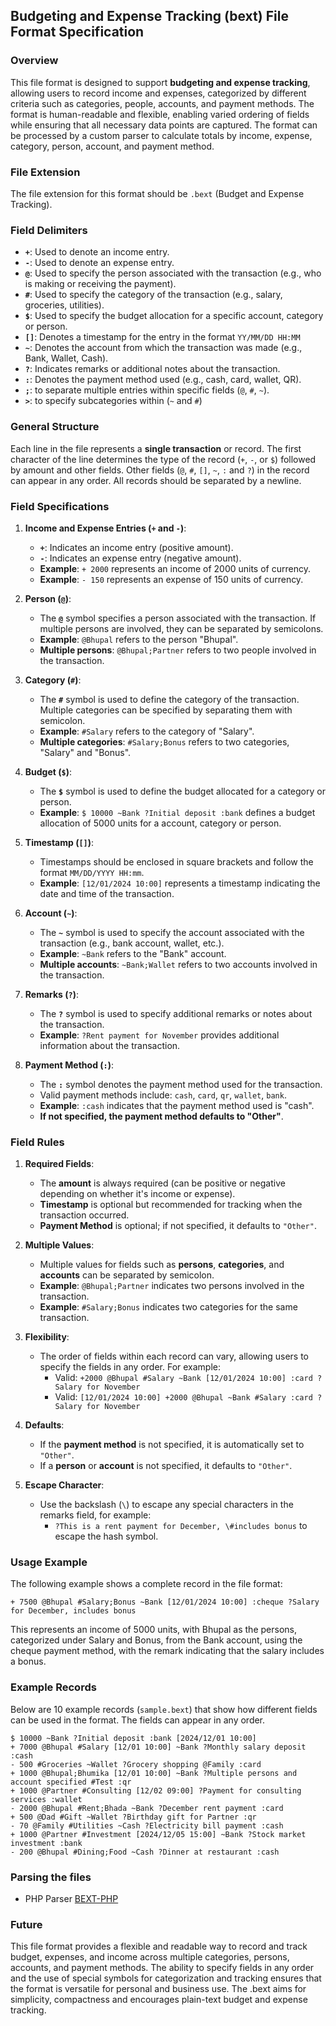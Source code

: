 ## **Budgeting and Expense Tracking (bext) File Format Specification**

### **Overview**

This file format is designed to support **budgeting and expense tracking**, allowing users to record income and expenses, categorized by different criteria such as categories, people, accounts, and payment methods. The format is human-readable and flexible, enabling varied ordering of fields while ensuring that all necessary data points are captured. The format can be processed by a custom parser to calculate totals by income, expense, category, person, account, and payment method.

### **File Extension**
The file extension for this format should be `.bext` (Budget and Expense Tracking).

### **Field Delimiters**
- **`+`**: Used to denote an income entry.
- **`-`**: Used to denote an expense entry.
- **`@`**: Used to specify the person associated with the transaction (e.g., who is making or receiving the payment).
- **`#`**: Used to specify the category of the transaction (e.g., salary, groceries, utilities).
- **`$`**: Used to specify the budget allocation for a specific account, category or person.
- **`[]`**: Denotes a timestamp for the entry in the format `YY/MM/DD HH:MM`
- **`~`**: Denotes the account from which the transaction was made (e.g., Bank, Wallet, Cash).
- **`?`**: Indicates remarks or additional notes about the transaction.
- **`:`**: Denotes the payment method used (e.g., cash, card, wallet, QR).
- **`;`**: to separate multiple entries within specific fields (`@`, `#`, `~`).
- **`>`**: to specify subcategories within (`~` and `#`)

### **General Structure**

Each line in the file represents a **single transaction** or record. The first character of the line determines the type of the record (`+`, `-`, or `$`) followed by amount and other fields. Other fields (`@`, `#`, `[]`, `~`, `:` and `?`) in the record can appear in any order. All records should be separated by a newline.

### **Field Specifications**

1. **Income and Expense Entries (`+` and `-`)**:
   - **`+`**: Indicates an income entry (positive amount).
   - **`-`**: Indicates an expense entry (negative amount).
   - **Example**: `+ 2000` represents an income of 2000 units of currency.
   - **Example**: `- 150` represents an expense of 150 units of currency.

2. **Person (`@`)**:
   - The **`@`** symbol specifies a person associated with the transaction. If multiple persons are involved, they can be separated by semicolons.
   - **Example**: `@Bhupal` refers to the person "Bhupal".
   - **Multiple persons**: `@Bhupal;Partner` refers to two people involved in the transaction.

3. **Category (`#`)**:
   - The **`#`** symbol is used to define the category of the transaction. Multiple categories can be specified by separating them with semicolon.
   - **Example**: `#Salary` refers to the category of "Salary".
   - **Multiple categories**: `#Salary;Bonus` refers to two categories, "Salary" and "Bonus".

4. **Budget (`$`)**:
   - The **`$`** symbol is used to define the budget allocated for a category or person.
   - **Example**: `$ 10000 ~Bank ?Initial deposit :bank` defines a budget allocation of 5000 units for a account, category or person.

5. **Timestamp (`[]`)**:
   - Timestamps should be enclosed in square brackets and follow the format `MM/DD/YYYY HH:mm`.
   - **Example**: `[12/01/2024 10:00]` represents a timestamp indicating the date and time of the transaction.

6. **Account (`~`)**:
   - The **`~`** symbol is used to specify the account associated with the transaction (e.g., bank account, wallet, etc.).
   - **Example**: `~Bank` refers to the "Bank" account.
   - **Multiple accounts**: `~Bank;Wallet` refers to two accounts involved in the transaction.

7. **Remarks (`?`)**:
   - The **`?`** symbol is used to specify additional remarks or notes about the transaction.
   - **Example**: `?Rent payment for November` provides additional information about the transaction.

8. **Payment Method (`:`)**:
   - The **`:`** symbol denotes the payment method used for the transaction.
   - Valid payment methods include: `cash`, `card`, `qr`, `wallet`, `bank`.
   - **Example**: `:cash` indicates that the payment method used is "cash".
   - **If not specified, the payment method defaults to "Other"**.


### **Field Rules**

1. **Required Fields**:
   - The **amount** is always required (can be positive or negative depending on whether it's income or expense).
   - **Timestamp** is optional but recommended for tracking when the transaction occurred.
   - **Payment Method** is optional; if not specified, it defaults to `"Other"`.

2. **Multiple Values**:
   - Multiple values for fields such as **persons**, **categories**, and **accounts** can be separated by semicolon.
   - **Example**: `@Bhupal;Partner` indicates two persons involved in the transaction.
   - **Example**: `#Salary;Bonus` indicates two categories for the same transaction.

3. **Flexibility**:
   - The order of fields within each record can vary, allowing users to specify the fields in any order. For example:
     - Valid: `+2000 @Bhupal #Salary ~Bank [12/01/2024 10:00] :card ?Salary for November`
     - Valid: `[12/01/2024 10:00] +2000 @Bhupal ~Bank #Salary :card ?Salary for November`
   
4. **Defaults**:
   - If the **payment method** is not specified, it is automatically set to `"Other"`.
   - If a **person** or **account** is not specified, it defaults to `"Other"`.

5. **Escape Character**:
   - Use the backslash (`\`) to escape any special characters in the remarks field, for example:
     - `?This is a rent payment for December, \#includes bonus` to escape the hash symbol.

### **Usage Example**

The following example shows a complete record in the file format:

```text
+ 7500 @Bhupal #Salary;Bonus ~Bank [12/01/2024 10:00] :cheque ?Salary for December, includes bonus
```

This represents an income of 5000 units, with Bhupal as the persons, categorized under Salary and Bonus, from the Bank account, using the cheque payment method, with the remark indicating that the salary includes a bonus.

### **Example Records**

Below are 10 example records (`sample.bext`) that show how different fields can be used in the format. The fields can appear in any order.

```
$ 10000 ~Bank ?Initial deposit :bank [2024/12/01 10:00]
+ 7000 @Bhupal #Salary [12/01 10:00] ~Bank ?Monthly salary deposit :cash
- 500 #Groceries ~Wallet ?Grocery shopping @Family :card
+ 1000 @Bhupal;Bhumika [12/01 10:00] ~Bank ?Multiple persons and account specified #Test :qr
+ 1000 @Partner #Consulting [12/02 09:00] ?Payment for consulting services :wallet
- 2000 @Bhupal #Rent;Bhada ~Bank ?December rent payment :card
+ 500 @Dad #Gift ~Wallet ?Birthday gift for Partner :qr
- 70 @Family #Utilities ~Cash ?Electricity bill payment :cash
+ 1000 @Partner #Investment [2024/12/05 15:00] ~Bank ?Stock market investment :bank
- 200 @Bhupal #Dining;Food ~Cash ?Dinner at restaurant :cash
```

### **Parsing the files**

- PHP Parser [BEXT-PHP](https://github.com/bhu1st/bext-php) 

### **Future**

This file format provides a flexible and readable way to record and track budget, expenses, and income across multiple categories, persons, accounts, and payment methods. The ability to specify fields in any order and the use of special symbols for categorization and tracking ensures that the format is versatile for personal and business use. The .bext aims for simplicity, compactness and encourages plain-text budget and expense tracking.
